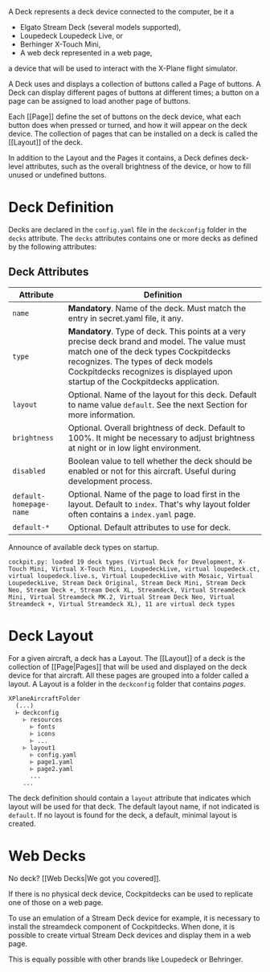 A Deck represents a deck device connected to the computer, be it a

- Elgato Stream Deck (several models supported),
- Loupedeck Loupedeck Live, or
- Berhinger X-Touch Mini,
- A web deck represented in a web page,

a device that will be used to interact with the X-Plane flight simulator.

A Deck uses and displays a collection of buttons called a Page of buttons. A Deck can display different pages of buttons at different times; a button on a page can be assigned to load another page of buttons.

Each [[Page]]  define the set of buttons on the deck device, what each button does when pressed or turned, and how it will appear on the deck device. The collection of pages that can be installed on a deck is called the [[Layout]] of the deck.

In addition to the Layout and the Pages it contains, a Deck defines deck-level attributes, such as the overall brightness of the device, or how to fill unused or undefined buttons.

# Deck Definition

Decks are declared in the `config.yaml` file in the `deckconfig` folder in the `decks` attribute. The `decks` attributes contains one or more decks as defined by the following attributes:

## Deck Attributes

| Attribute               | Definition                                                                                                                                                                                                                                                       |
| ----------------------- | ---------------------------------------------------------------------------------------------------------------------------------------------------------------------------------------------------------------------------------------------------------------- |
| `name`                  | **Mandatory**. Name of the deck. Must match the entry in secret.yaml file, it any.<br>                                                                                                                                                                           |
| `type`                  | **Mandatory**. Type of deck. This points at a very precise deck brand and model. The value must match one of the deck types Cockpitdecks recognizes. The types of deck models Cockpitdecks recognizes is displayed upon startup of the Cockpitdecks application. |
| `layout`                | Optional. Name of the layout for this deck. Default to name value `default`. See the next Section for more information.                                                                                                                                          |
| `brightness`            | Optional. Overall brightness of deck. Default to 100%. It might be necessary to adjust brightness at night or in low light environment.                                                                                                                          |
| `disabled`              | Boolean value to tell whether the deck should be enabled or not for this aircraft. Useful during development process.                                                                                                                                            |
| `default-homepage-name` | Optional. Name of the page to load first in the layout. Default to `index`. That's why layout folder often contains a `index.yaml` page.                                                                                                                         |
| `default-*`             | Optional. Default attributes to use for deck.                                                                                                                                                                                                                    |

Announce of available deck types on startup.

```
cockpit.py: loaded 19 deck types (Virtual Deck for Development, X-Touch Mini, Virtual X-Touch Mini, LoupedeckLive, virtual loupedeck.ct, virtual loupedeck.live.s, Virtual LoupedeckLive with Mosaic, Virtual LoupedeckLive, Stream Deck Original, Stream Deck Mini, Stream Deck Neo, Stream Deck +, Stream Deck XL, Streamdeck, Virtual Streamdeck Mini, Virtual Streamdeck MK.2, Virtual Stream Deck Neo, Virtual Streamdeck +, Virtual Streamdeck XL), 11 are virtual deck types
```

# Deck Layout

For a given aircraft, a deck has a Layout. The [[Layout]] of a deck is the collection of [[Page|Pages]] that will be used and displayed on the deck device for that aircraft. All these pages are grouped into a folder called a layout. A Layout is a folder in the `deckconfig` folder that contains *pages*.

``` hl_lines="8"
XPlaneAircraftFolder
  (...)
  ⊢ deckconfig
    ⊢ resources
      ⊢ fonts
      ⊢ icons
      ⊢ ...
    ⊢ layout1
      ⊢ config.yaml
      ⊢ page1.yaml
      ⊢ page2.yaml
      ...
    ...
```

The deck definition should contain a `layout` attribute that indicates which layout will be used for that deck. The default layout name, if not indicated is `default`. If no layout is found for the deck, a default, minimal layout is created.

# Web Decks

No deck? [[Web Decks|We got you covered]].

If there is no physical deck device, Cockpitdecks can be used to replicate one of those on a web page.

To use an emulation of a Stream Deck device for example, it is necessary to install the streamdeck component of Cockpitdecks. When done, it is possible to create virtual Stream Deck devices and display them in a web page.

This is equally possible with other brands like Loupedeck or Behringer.

